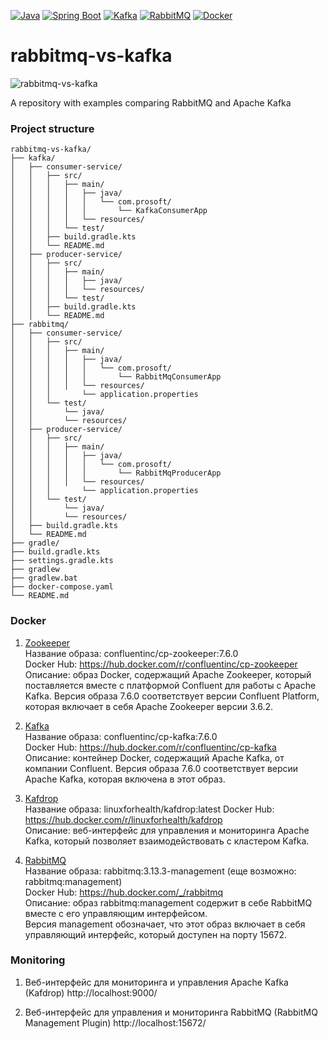 [![Java](https://img.shields.io/badge/Java-E43222??style=for-the-badge&logo=openjdk&logoColor=FFFFFF)](https://www.java.com/)
[![Spring Boot](https://img.shields.io/badge/Spring_Boot-FFFFFF??style=for-the-badge&logo=Spring)](https://spring.io/projects/spring-boot/)
[![Kafka](https://img.shields.io/badge/Kafka-000000??style=for-the-badge&logo=apachekafka)](https://kafka.apache.org/)
[![RabbitMQ](https://img.shields.io/badge/RabbitMQ-FFFFFF??style=for-the-badge&logo=rabbitmq)](https://www.rabbitmq.com/)
[![Docker](https://img.shields.io/badge/Docker-0E2B62??style=for-the-badge&logo=Docker&logoColor=FFFFFF)](https://www.docker.com/)
# rabbitmq-vs-kafka
<img src="https://i.postimg.cc/3wNP1LsR/Rabbit-MQ-vs-Kafka.png" alt="rabbitmq-vs-kafka" />

A repository with examples comparing RabbitMQ and Apache Kafka

### Project structure
```
rabbitmq-vs-kafka/
├── kafka/
│   ├── consumer-service/
│   │   ├── src/
│   │   │   ├── main/
│   │   │   │   ├── java/
│   │   │   │   │   └── com.prosoft/
│   │   │   │   │       └── KafkaConsumerApp
│   │   │   │   └── resources/
│   │   │   └── test/
│   │   ├── build.gradle.kts
│   │   └── README.md
│   ├── producer-service/
│   │   ├── src/
│   │   │   ├── main/
│   │   │   │   ├── java/
│   │   │   │   └── resources/
│   │   │   └── test/
│   │   ├── build.gradle.kts
│   │   └── README.md
├── rabbitmq/
│   ├── consumer-service/
│   │   ├── src/
│   │   │   ├── main/
│   │   │   │   ├── java/
│   │   │   │   │   └── com.prosoft/
│   │   │   │   │       └── RabbitMqConsumerApp
│   │   │   │   └── resources/
│   │   │       └── application.properties
│   │   └── test/
│   │       └── java/
│   │       └── resources/
│   ├── producer-service/
│   │   ├── src/
│   │   │   ├── main/
│   │   │   │   ├── java/
│   │   │   │   │   └── com.prosoft/
│   │   │   │   │       └── RabbitMqProducerApp
│   │   │   │   └── resources/
│   │   │       └── application.properties
│   │   └── test/
│   │       └── java/
│   │       └── resources/
│   ├── build.gradle.kts
│   └── README.md
├── gradle/
├── build.gradle.kts
├── settings.gradle.kts
├── gradlew
├── gradlew.bat
├── docker-compose.yaml
└── README.md
```

### Docker


1. [Zookeeper](https://zookeeper.apache.org/)  
Название образа: confluentinc/cp-zookeeper:7.6.0  
Docker Hub: https://hub.docker.com/r/confluentinc/cp-zookeeper  
Описание: образ Docker, содержащий Apache Zookeeper, который поставляется вместе с платформой Confluent для работы с Apache Kafka. 
Версия образа 7.6.0 соответствует версии Confluent Platform, которая включает в себя Apache Zookeeper версии 3.6.2.  

  
2. [Kafka](https://kafka.apache.org/)  
Название образа: confluentinc/cp-kafka:7.6.0  
Docker Hub: https://hub.docker.com/r/confluentinc/cp-kafka  
Описание: контейнер Docker, содержащий Apache Kafka, от компании Confluent. Версия образа 7.6.0 соответствует версии 
Apache Kafka, которая включена в этот образ.  


3. [Kafdrop](https://github.com/obsidiandynamics/kafdrop)  
Название образа: linuxforhealth/kafdrop:latest
Docker Hub: https://hub.docker.com/r/linuxforhealth/kafdrop  
Описание: веб-интерфейс для управления и мониторинга Apache Kafka, который позволяет взаимодействовать с кластером Kafka.  

  
4. [RabbitMQ](https://www.rabbitmq.com/)  
Название образа: rabbitmq:3.13.3-management (еще возможно: rabbitmq:management)   
Docker Hub: https://hub.docker.com/_/rabbitmq  
Описание: образ rabbitmq:management содержит в себе RabbitMQ вместе с его управляющим интерфейсом.  
Версия management обозначает, что этот образ включает в себя управляющий интерфейс, который доступен на порту 15672.  

  
### Monitoring


1. Веб-интерфейс для мониторинга и управления Apache Kafka (Kafdrop) http://localhost:9000/  

  
2. Веб-интерфейс для управления и мониторинга RabbitMQ (RabbitMQ Management Plugin) http://localhost:15672/ 
  